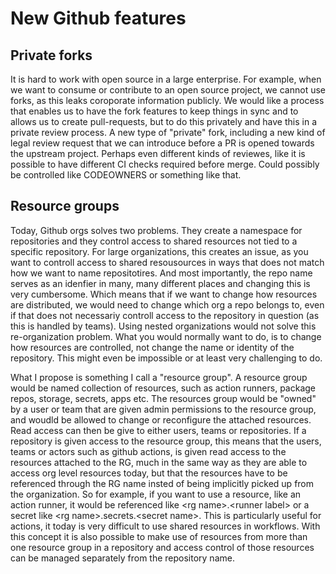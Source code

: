 # New Github features

## Private forks

It is hard to work with open source in a large enterprise. For example, when we want to consume or contribute to an open source project, we cannot use forks, as this leaks coroporate information publicly. We would like a process that enables us to have the fork features to keep things  in sync and to allows us to create pull-requests, but to do this privately and have this in a private review process.
A new type of "private" fork, including a new kind of legal review request that we can introduce before a PR is opened towards the upstream project. Perhaps even different kinds of reviewes, like it is possible to have different CI checks required before merge. Could possibly be controlled like CODEOWNERS or something like that.

## Resource groups

Today, Github orgs solves two problems. They create a namespace for repositories and they control access to shared resources not tied to a specific repository. For large organizations, this creates an issue, as you want to controll access to shared resousources in ways that does not match how we want to name repositotires. And most importantly, the repo name serves as an idenfier in many, many different places and changing this is very cumbersome. Which means that if we want to change how resources are distributed, we would need to change which org a repo belongs to, even if that does not necessariy controll access to the repository in question (as this is handled by teams). Using nested organizations would not solve this re-organization problem. What you would normally want to do, is to change how resources are controlled, not change the name or identity of the repository. This might even be impossible or at least very challenging to do.

What I propose is something I call a "resource group". A resource group would be named collection of resources, such as action runners, package repos, storage, secrets, apps etc. The resources group would be "owned" by a user or team that are given admin permissions to the resource group, and woudld be allowed to change or reconfigure the attached resources. Read access can then be give to either users, teams or repositories. If a repository is given access to the resource group, this means that the users, teams or actors such as github actions, is given read access to the resources attached to the RG, much in the same way as they are able to access org level resources today, but that the resources have to be referenced through the RG name insted of being implicitly picked up from the organization. So for example, if you want to use a resource, like an action runner, it would be referenced like \<rg name>.\<runner label> or a secret like \<rg name>.secrets.\<secret name>. This is particularly useful for actions, it today is very difficult to use shared resources in workflows. With this concept it is also possible to make use of resources from more than one resource group in a repository and access control of those resources can be managed separately from the repository name.
